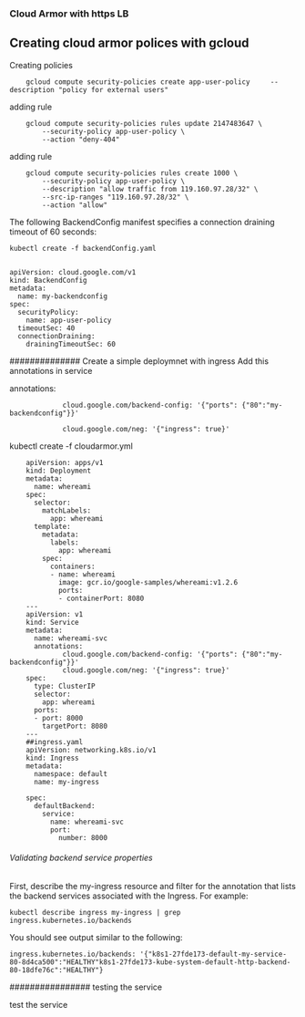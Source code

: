 ###  Cloud Armor with https LB

##  Creating cloud armor polices with gcloud 

Creating policies

		gcloud compute security-policies create app-user-policy     --description "policy for external users"  
adding rule 

		gcloud compute security-policies rules update 2147483647 \     
			--security-policy app-user-policy \           
			--action "deny-404"

adding rule 

		gcloud compute security-policies rules create 1000 \
			--security-policy app-user-policy \
			--description "allow traffic from 119.160.97.28/32" \
			--src-ip-ranges "119.160.97.28/32" \
			--action "allow"



The following BackendConfig manifest specifies a connection draining timeout of 60 seconds:

    kubectl create -f backendConfig.yaml


    apiVersion: cloud.google.com/v1
    kind: BackendConfig
    metadata:
      name: my-backendconfig
    spec:
      securityPolicy:
        name: app-user-policy
      timeoutSec: 40
      connectionDraining:
        drainingTimeoutSec: 60



############## Create a simple deploymnet with ingress 
Add this annotations in service

annotations:

                 cloud.google.com/backend-config: '{"ports": {"80":"my-backendconfig"}}'
                 
                 cloud.google.com/neg: '{"ingress": true}'

kubectl create -f cloudarmor.yml 

        apiVersion: apps/v1
        kind: Deployment
        metadata:
          name: whereami
        spec:
          selector:
            matchLabels:
              app: whereami
          template:
            metadata:
              labels:
                app: whereami
            spec:
              containers:
              - name: whereami
                image: gcr.io/google-samples/whereami:v1.2.6
                ports:
                - containerPort: 8080
        ---
        apiVersion: v1
        kind: Service
        metadata:
          name: whereami-svc
          annotations:
                 cloud.google.com/backend-config: '{"ports": {"80":"my-backendconfig"}}'
                 cloud.google.com/neg: '{"ingress": true}' 
        spec:
          type: ClusterIP
          selector:
            app: whereami
          ports:
          - port: 8000 
            targetPort: 8080
        ---
        ##ingress.yaml
        apiVersion: networking.k8s.io/v1
        kind: Ingress
        metadata:
          namespace: default
          name: my-ingress

        spec:
          defaultBackend:
            service:
              name: whereami-svc
              port:
                number: 8000


###### Validating backend service properties

First, describe the my-ingress resource and filter for the annotation that lists the backend services associated with the Ingress. For example:


    kubectl describe ingress my-ingress | grep ingress.kubernetes.io/backends

You should see output similar to the following:

    ingress.kubernetes.io/backends: '{"k8s1-27fde173-default-my-service-80-8d4ca500":"HEALTHY"k8s1-27fde173-kube-system-default-http-backend-80-18dfe76c":"HEALTHY"}


################ testing the service 

  test the service 


